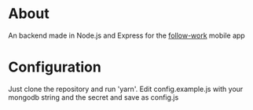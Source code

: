 # About

An backend made in Node.js and Express for the [follow-work](https://github.com/dionisioviei/follow-work-mobile) mobile app

# Configuration

Just clone the repository and run 'yarn'.
Edit config.example.js with your mongodb string and the secret and save as config.js
